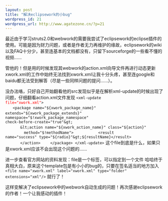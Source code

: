 ```yaml
--- 
layout: post
title: "解决eclipsework的小bug"
wordpress_id: 21
wordpress_url: http://www.agatezone.cn/?p=21
---
```

最近由于学习struts2.0和webwork的需要我尝试了eclipsework的eclipse插件的使用。可能是因为财力问题，或者是作者无力再维护的缘故，eclipsework的wiki以及FAQ十分少，甚至连基本的文档都没有，只留下sourceforge的一些看不懂的视频……

管他的！但是用的时候发现其webwork的action.xml向导文件再进行动态更新xwork.xml的工作中始终无法找到xwork.xml让我十分头疼，甚至连google和baidu都无法受到解答（尽是一些同样问题的提问……）。

没办法咯，只好自己开始翻看他的src发现似乎是在解析xml-update的时候出现了问题，仔细翻看action.xml文件发现
<code>&lt;xml-update <span style="color: rgb(255, 0, 0);">file="xwork.xml"</span>&gt;
　　&lt;package name="${xwork_package_name}" extends="${xwork_package_extends}"
　　　namespace="$!xwork_package_namespace" check-before-create="true"&gt;
　　　　&lt;action name="${xwork_action_name}" class="${action}"
　　　　　method="$!methodName"&gt;
　　　　　　&lt;result name="success" type="${radio}"&gt;${resultName}&lt;/result&gt;
　　　　&lt;/action&gt;
　　&lt;/package&gt;
&lt;/xml-update&gt;</code>
这个file到底是什么，如果只是xwork.xml应该不会出现这个问题的……

进一步查看官方网站的资料发现：file是一个标签，可以指定到一个文件
哈哈终于真相大白，原来这个template包是有小小的bug的，只要在签名适当的地方加入
<code>&lt;file name="xwork.xml" label="xwork.xml" type="folder" extensions="xml"/&gt;</code>
就行了！

这样变解决了eclipsework中的webwork自动生成的问题！再次感谢eclipsework的作者！一个让我感动的插件！
